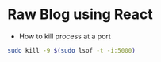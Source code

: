 # Raw Blog using React

* How to kill process at a port

```bash
sudo kill -9 $(sudo lsof -t -i:5000)
```